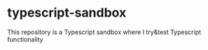 # typescript-sandbox
This repository is a Typescript sandbox where I try&amp;test Typescript functionality
